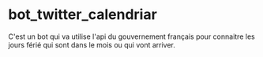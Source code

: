 # bot_twitter_calendriar
C'est un bot qui va utilise l'api du gouvernement français pour connaitre les jours férié qui sont dans le mois ou qui vont arriver.
